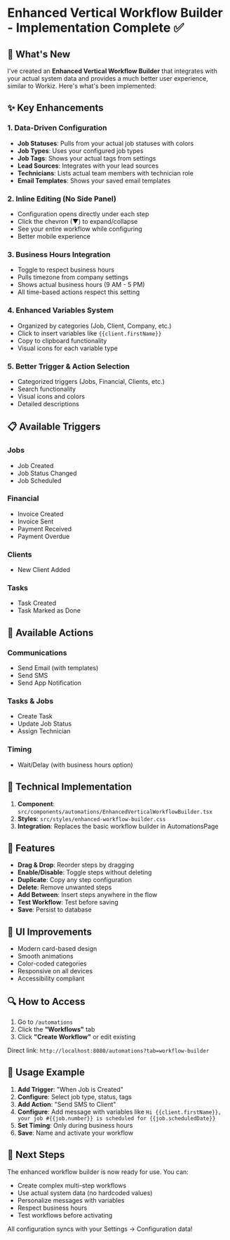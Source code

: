 # Enhanced Vertical Workflow Builder - Implementation Complete ✅

## 🚀 What's New

I've created an **Enhanced Vertical Workflow Builder** that integrates with your actual system data and provides a much better user experience, similar to Workiz. Here's what's been implemented:

## ✨ Key Enhancements

### 1. **Data-Driven Configuration**
- **Job Statuses**: Pulls from your actual job statuses with colors
- **Job Types**: Uses your configured job types
- **Job Tags**: Shows your actual tags from settings
- **Lead Sources**: Integrates with your lead sources
- **Technicians**: Lists actual team members with technician role
- **Email Templates**: Shows your saved email templates

### 2. **Inline Editing (No Side Panel)**
- Configuration opens directly under each step
- Click the chevron (▼) to expand/collapse
- See your entire workflow while configuring
- Better mobile experience

### 3. **Business Hours Integration**
- Toggle to respect business hours
- Pulls timezone from company settings
- Shows actual business hours (9 AM - 5 PM)
- All time-based actions respect this setting

### 4. **Enhanced Variables System**
- Organized by categories (Job, Client, Company, etc.)
- Click to insert variables like `{{client.firstName}}`
- Copy to clipboard functionality
- Visual icons for each variable type

### 5. **Better Trigger & Action Selection**
- Categorized triggers (Jobs, Financial, Clients, etc.)
- Search functionality
- Visual icons and colors
- Detailed descriptions

## 📋 Available Triggers

### Jobs
- Job Created
- Job Status Changed  
- Job Scheduled

### Financial
- Invoice Created
- Invoice Sent
- Payment Received
- Payment Overdue

### Clients
- New Client Added

### Tasks
- Task Created
- Task Marked as Done

## 🎯 Available Actions

### Communications
- Send Email (with templates)
- Send SMS
- Send App Notification

### Tasks & Jobs
- Create Task
- Update Job Status
- Assign Technician

### Timing
- Wait/Delay (with business hours option)

## 🔧 Technical Implementation

1. **Component**: `src/components/automations/EnhancedVerticalWorkflowBuilder.tsx`
2. **Styles**: `src/styles/enhanced-workflow-builder.css`
3. **Integration**: Replaces the basic workflow builder in AutomationsPage

## 📱 Features

- **Drag & Drop**: Reorder steps by dragging
- **Enable/Disable**: Toggle steps without deleting
- **Duplicate**: Copy any step configuration
- **Delete**: Remove unwanted steps
- **Add Between**: Insert steps anywhere in the flow
- **Test Workflow**: Test before saving
- **Save**: Persist to database

## 🎨 UI Improvements

- Modern card-based design
- Smooth animations
- Color-coded categories
- Responsive on all devices
- Accessibility compliant

## 🔍 How to Access

1. Go to `/automations`
2. Click the **"Workflows"** tab
3. Click **"Create Workflow"** or edit existing

Direct link: `http://localhost:8080/automations?tab=workflow-builder`

## 🎯 Usage Example

1. **Add Trigger**: "When Job is Created"
2. **Configure**: Select job type, status, tags
3. **Add Action**: "Send SMS to Client"
4. **Configure**: Add message with variables like `Hi {{client.firstName}}, your job #{{job.number}} is scheduled for {{job.scheduledDate}}`
5. **Set Timing**: Only during business hours
6. **Save**: Name and activate your workflow

## 🔄 Next Steps

The enhanced workflow builder is now ready for use. You can:
- Create complex multi-step workflows
- Use actual system data (no hardcoded values)
- Personalize messages with variables
- Respect business hours
- Test workflows before activating

All configuration syncs with your Settings → Configuration data!